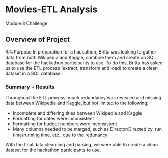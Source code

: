 # Movies-ETL Analysis

Module 8 Challenge
## Overview of Project
###Purpose
In preparation for a hackathon, Britta was looking to gather data from both Wikipedia and Kaggle, combine them and create an SQL database for the hackathon participants to use. To do this, Britta has asked us to use the ETL process (extract, transform and load) to create a clean dataset in a SQL database. 

### Summary + Results
Throughout the ETL process, much redundancy was revealed and missing data between Wikipedia and Kaggle, but not limited to the following: 
* Incomplete and differing titles between Wikipedia and Kaggle
* Formatting for dates were inconsistent 
* Formatting for budget numbers were inconsistent 
* Many columns needed to be merged, such as Director/Directed by, run time/running time, etc., due to the redunancy 

With the final data cleansing and parsing, we were able to create a clean dataset for the hackathon participants to use. 

